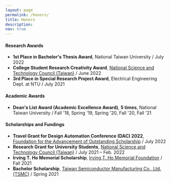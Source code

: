 ```yaml
---
layout: page
permalink: /honors/
title: Honors
description: 
nav: true
---
```


#### Research Awards
* **1st Place in Bachelor's Thesis Award**, National Taiwan University / July 2022
* **College Student Research Creativity Award**, [National Science and Technology Council (Taiwan)](https://www.nstc.gov.tw/) / June 2022
* **3rd Place in Special Research Project Award**, Electrical Engineering Dept. at NTU / July 2021

#### Academic Awards
* **Dean's List Award (Academic Excellence Award)**, **5 times**, National Taiwan University / Fall '18, Spring '19, Spring '20, Fall '20, Fall '21

#### Scholarships and Fundings
* **Travel Grant for Design Automation Conference (DAC) 2022**, [Foundation for the Advancement of Outstanding Scholarship](https://www.faos.org.tw/) / July 2022
* **Research Grant for University Students**, [National Science and Technology Council (Taiwan)](https://www.nstc.gov.tw/) / July 2021 – Feb. 2022
* **Irving T. Ho Memorial Scholarship**, [Irving T. Ho Memorial Foundation](https://irvingthofoundation.github.io/index.php.htm) / Fall 2021
* **Bachelor Scholarship**, [Taiwan Semiconductor Manufacturing Co., Ltd. (TSMC)](https://www.tsmc.com/english) / Spring 2021
